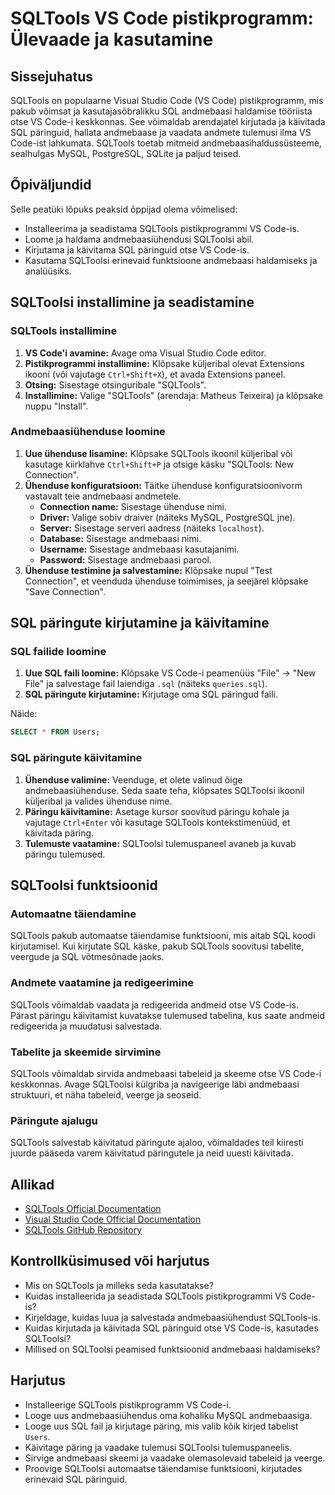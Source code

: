 # SQLTools VS Code pistikprogramm: Ülevaade ja kasutamine

## Sissejuhatus

SQLTools on populaarne Visual Studio Code (VS Code) pistikprogramm, mis pakub võimsat ja kasutajasõbralikku SQL andmebaasi haldamise tööriista otse VS Code-i keskkonnas. See võimaldab arendajatel kirjutada ja käivitada SQL päringuid, hallata andmebaase ja vaadata andmete tulemusi ilma VS Code-ist lahkumata. SQLTools toetab mitmeid andmebaasihaldussüsteeme, sealhulgas MySQL, PostgreSQL, SQLite ja paljud teised.

## Õpiväljundid

Selle peatüki lõpuks peaksid õppijad olema võimelised:

- Installeerima ja seadistama SQLTools pistikprogrammi VS Code-is.
- Loome ja haldama andmebaasiühendusi SQLToolsi abil.
- Kirjutama ja käivitama SQL päringuid otse VS Code-is.
- Kasutama SQLToolsi erinevaid funktsioone andmebaasi haldamiseks ja analüüsiks.

## SQLToolsi installimine ja seadistamine

### SQLTools installimine

1. **VS Code'i avamine:** Avage oma Visual Studio Code editor.
2. **Pistikprogrammi installimine:** Klõpsake küljeribal olevat Extensions ikooni (või vajutage `Ctrl+Shift+X`), et avada Extensions paneel.
3. **Otsing:** Sisestage otsinguribale "SQLTools".
4. **Installimine:** Valige "SQLTools" (arendaja: Matheus Teixeira) ja klõpsake nuppu "Install".

### Andmebaasiühenduse loomine

1. **Uue ühenduse lisamine:** Klõpsake SQLTools ikoonil küljeribal või kasutage kiirklahve `Ctrl+Shift+P` ja otsige käsku "SQLTools: New Connection".
2. **Ühenduse konfiguratsioon:** Täitke ühenduse konfiguratsioonivorm vastavalt teie andmebaasi andmetele.
   - **Connection name:** Sisestage ühenduse nimi.
   - **Driver:** Valige sobiv draiver (näiteks MySQL, PostgreSQL jne).
   - **Server:** Sisestage serveri aadress (näiteks `localhost`).
   - **Database:** Sisestage andmebaasi nimi.
   - **Username:** Sisestage andmebaasi kasutajanimi.
   - **Password:** Sisestage andmebaasi parool.
3. **Ühenduse testimine ja salvestamine:** Klõpsake nupul "Test Connection", et veenduda ühenduse toimimises, ja seejärel klõpsake "Save Connection".

## SQL päringute kirjutamine ja käivitamine

### SQL failide loomine

1. **Uue SQL faili loomine:** Klõpsake VS Code-i peamenüüs "File" -> "New File" ja salvestage fail laiendiga `.sql` (näiteks `queries.sql`).
2. **SQL päringute kirjutamine:** Kirjutage oma SQL päringud faili.

Näide:

```sql
SELECT * FROM Users;
```

### SQL päringute käivitamine

1. **Ühenduse valimine:** Veenduge, et olete valinud õige andmebaasiühenduse. Seda saate teha, klõpsates SQLToolsi ikoonil küljeribal ja valides ühenduse nime.
2. **Päringu käivitamine:** Asetage kursor soovitud päringu kohale ja vajutage `Ctrl+Enter` või kasutage SQLTools kontekstimenüüd, et käivitada päring.
3. **Tulemuste vaatamine:** SQLToolsi tulemuspaneel avaneb ja kuvab päringu tulemused.

## SQLToolsi funktsioonid

### Automaatne täiendamine

SQLTools pakub automaatse täiendamise funktsiooni, mis aitab SQL koodi kirjutamisel. Kui kirjutate SQL käske, pakub SQLTools soovitusi tabelite, veergude ja SQL võtmesõnade jaoks.

### Andmete vaatamine ja redigeerimine

SQLTools võimaldab vaadata ja redigeerida andmeid otse VS Code-is. Pärast päringu käivitamist kuvatakse tulemused tabelina, kus saate andmeid redigeerida ja muudatusi salvestada.

### Tabelite ja skeemide sirvimine

SQLTools võimaldab sirvida andmebaasi tabeleid ja skeeme otse VS Code-i keskkonnas. Avage SQLToolsi külgriba ja navigeerige läbi andmebaasi struktuuri, et näha tabeleid, veerge ja seoseid.

### Päringute ajalugu

SQLTools salvestab käivitatud päringute ajaloo, võimaldades teil kiiresti juurde pääseda varem käivitatud päringutele ja neid uuesti käivitada.

## Allikad

- [SQLTools Official Documentation](https://vscode-sqltools.mteixeira.dev/)
- [Visual Studio Code Official Documentation](https://code.visualstudio.com/docs)
- [SQLTools GitHub Repository](https://github.com/mtxr/vscode-sqltools)

## Kontrollküsimused või harjutus

- Mis on SQLTools ja milleks seda kasutatakse?
- Kuidas installeerida ja seadistada SQLTools pistikprogrammi VS Code-is?
- Kirjeldage, kuidas luua ja salvestada andmebaasiühendust SQLTools-is.
- Kuidas kirjutada ja käivitada SQL päringuid otse VS Code-is, kasutades SQLToolsi?
- Millised on SQLToolsi peamised funktsioonid andmebaasi haldamiseks?

## Harjutus

- Installeerige SQLTools pistikprogramm VS Code-i.
- Looge uus andmebaasiühendus oma kohaliku MySQL andmebaasiga.
- Looge uus SQL fail ja kirjutage päring, mis valib kõik kirjed tabelist `Users`.
- Käivitage päring ja vaadake tulemusi SQLToolsi tulemuspaneelis.
- Sirvige andmebaasi skeemi ja vaadake olemasolevaid tabeleid ja veerge.
- Proovige SQLToolsi automaatse täiendamise funktsiooni, kirjutades erinevaid SQL päringuid.